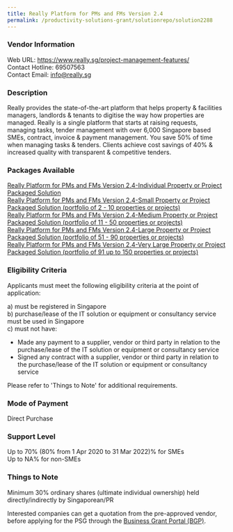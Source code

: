 ```yaml
---
title: Really Platform for PMs and FMs Version 2.4
permalink: /productivity-solutions-grant/solutionrepo/solution2288
---
```


### Vendor Information
Web URL: https://www.really.sg/project-management-features/ <br>Contact Hotline: 69507563 <br>Contact Email: info@really.sg <br>

### Description

Really provides the state-of-the-art platform that helps property & facilities managers, landlords & tenants to digitise the way how properties are managed. Really is a single platform that starts at raising requests, managing tasks, tender management with over 6,000 Singapore based SMEs, contract, invoice & payment management. You save 50% of time when managing tasks & tenders. Clients achieve cost savings of 40% & increased quality with transparent & competitive tenders.

### Packages Available

<a href='https://www.gobusiness.gov.sg/images/psg/Really_20200287_Desensitised_Annex_3_Part_1.pdf' target='_blank'>Really Platform for PMs and FMs Version 2.4-Individual Property or Project Packaged Solution</a><br/>
<a href='https://www.gobusiness.gov.sg/images/psg/Really_20200287_Desensitised_Annex_3_Part_2.pdf' target='_blank'>Really Platform for PMs and FMs Version 2.4-Small Property or Project Packaged Solution (portfolio of 2 - 10 properties or projects)</a><br/>
<a href='https://www.gobusiness.gov.sg/images/psg/Really_20200287_Desensitised_Annex_3_Part_3.pdf' target='_blank'>Really Platform for PMs and FMs Version 2.4-Medium Property or Project Packaged Solution (portfolio of 11 - 50 properties or projects)</a><br/>
<a href='https://www.gobusiness.gov.sg/images/psg/Really_20200287_Desensitised_Annex_3_Part_4.pdf' target='_blank'>Really Platform for PMs and FMs Version 2.4-Large Property or Project Packaged Solution (portfolio of 51 - 90 properties or projects)</a><br/>
<a href='https://www.gobusiness.gov.sg/images/psg/Really_20200287_Desensitised_Annex_3_Part_5.pdf' target='_blank'>Really Platform for PMs and FMs Version 2.4-Very Large Property or Project Packaged Solution (portfolio of 91 up to 150 properties or projects)</a><br/>

### Eligibility Criteria

Applicants must meet the following eligibility criteria at the point of application:

a) must be registered in Singapore <br>
b) purchase/lease of the IT solution or equipment or consultancy service must be used in Singapore <br>
c) must not have:
- Made any payment to a supplier, vendor or third party in relation to the purchase/lease of the IT solution or equipment or consultancy service
- Signed any contract with a supplier, vendor or third party in relation to the purchase/lease of the IT solution or equipment or consultancy service

Please refer to 'Things to Note' for additional requirements.

### Mode of Payment
Direct Purchase

### Support Level
Up to 70% (80% from 1 Apr 2020 to 31 Mar 2022)% for SMEs <br>
Up to NA% for non-SMEs

### Things to Note
Minimum 30% ordinary shares (ultimate individual ownership) held directly/indirectly by Singaporean/PR

Interested companies can get a quotation from the pre-approved vendor, before applying for the PSG through the <a target='_blank' href='https://www.businessgrants.gov.sg/'>Business Grant Portal (BGP)</a>.
